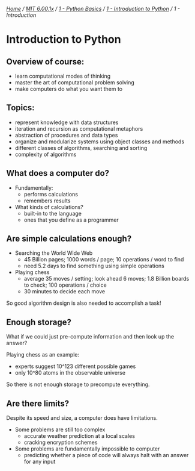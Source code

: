 _[Home](../../../) / [MIT 6.00.1x](../../) / [1 - Python Basics](../) / [1 - Introduction to Python](./) / 1 - Introduction_
# Introduction to Python

## Overview of course:
- learn computational modes of thinking
- master the art of computational problem solving
- make computers do what you want them to

## Topics:
- represent knowledge with data structures
- iteration and recursion as computational metaphors
- abstraction of procedures and data types
- organize and modularize systems using object classes and methods
- different classes of algorithms, searching and sorting
- complexity of algorithms

## What does a computer do?
- Fundamentally:
	- performs calculations
	- remembers results
- What kinds of calculations?
	- built-in to the language
	- ones that you define as a programmer

## Are simple calculations enough?
- Searching the World Wide Web
	- 45 Billion pages; 1000 words / page; 10 operations / word to find
	- need 5.2 days to find something using simple operations
- Playing chess
	- average 35 moves / setting; look ahead 6 moves; 1.8 Billion boards to check; 100 operations / choice
	- 30 minutes to decide each move

So good algorithm design is also needed to accomplish a task!

## Enough storage?
What if we could just pre-compute information and then look up the answer?

Playing chess as an example:
- experts suggest 10^123 different possible games
- only 10^80 atoms in the observable universe

So there is not enough storage to precompute everything.

## Are there limits?
Despite its speed and size, a computer does have limitations.
- Some problems are still too complex
	- accurate weather prediction at a local scales
	- cracking encryption schemes
- Some problems are fundamentally impossible to computer
	- predicting whether a piece of code will always halt with an answer for any input